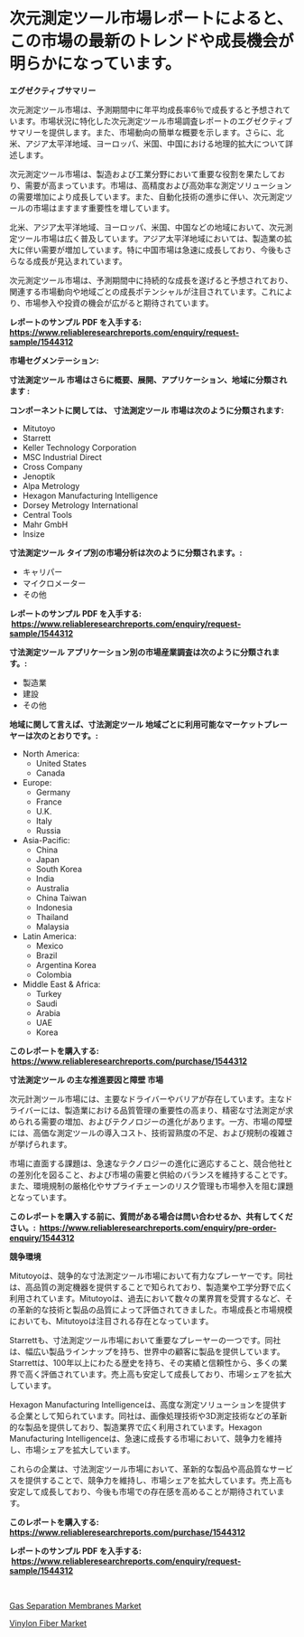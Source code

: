 <p><h1>次元測定ツール市場レポートによると、この市場の最新のトレンドや成長機会が明らかになっています。</h1></p><p><strong>エグゼクティブサマリー</strong></p>
<p><p>次元測定ツール市場は、予測期間中に年平均成長率6％で成長すると予想されています。市場状況に特化した次元測定ツール市場調査レポートのエグゼクティブサマリーを提供します。また、市場動向の簡単な概要を示します。さらに、北米、アジア太平洋地域、ヨーロッパ、米国、中国における地理的拡大について詳述します。</p><p>次元測定ツール市場は、製造および工業分野において重要な役割を果たしており、需要が高まっています。市場は、高精度および高効率な測定ソリューションの需要増加により成長しています。また、自動化技術の進歩に伴い、次元測定ツールの市場はますます重要性を増しています。</p><p>北米、アジア太平洋地域、ヨーロッパ、米国、中国などの地域において、次元測定ツール市場は広く普及しています。アジア太平洋地域においては、製造業の拡大に伴い需要が増加しています。特に中国市場は急速に成長しており、今後もさらなる成長が見込まれています。</p><p>次元測定ツール市場は、予測期間中に持続的な成長を遂げると予想されており、関連する市場動向や地域ごとの成長ポテンシャルが注目されています。これにより、市場参入や投資の機会が広がると期待されています。</p></p>
<p><strong>レポートのサンプル PDF を入手する: <a href="https://www.reliableresearchreports.com/enquiry/request-sample/1544312">https://www.reliableresearchreports.com/enquiry/request-sample/1544312</a></strong></p>
<p><strong>市場セグメンテーション:</strong></p>
<p><strong> 寸法測定ツール 市場はさらに概要、展開、アプリケーション、地域に分類されます :</strong></p>
<p><strong>コンポーネントに関しては、 寸法測定ツール 市場は次のように分類されます: &nbsp;</strong></p>
<p><ul><li>Mitutoyo</li><li>Starrett</li><li>Keller Technology Corporation</li><li>MSC Industrial Direct</li><li>Cross Company</li><li>Jenoptik</li><li>Alpa Metrology</li><li>Hexagon Manufacturing Intelligence</li><li>Dorsey Metrology International</li><li>Central Tools</li><li>Mahr GmbH</li><li>Insize</li></ul></p>
<p><strong> 寸法測定ツール タイプ別の市場分析は次のように分類されます。:</strong></p>
<p><ul><li>キャリパー</li><li>マイクロメーター</li><li>その他</li></ul></p>
<p><strong>レポートのサンプル PDF を入手する: &nbsp;<a href="https://www.reliableresearchreports.com/enquiry/request-sample/1544312">https://www.reliableresearchreports.com/enquiry/request-sample/1544312</a></strong></p>
<p><strong> 寸法測定ツール アプリケーション別の市場産業調査は次のように分類されます。:</strong></p>
<p><ul><li>製造業</li><li>建設</li><li>その他</li></ul></p>
<p><strong>地域に関して言えば、寸法測定ツール 地域ごとに利用可能なマーケットプレーヤーは次のとおりです。:</strong></p>
<p><ul>
    <li>
        North America:
        <ul>
            <li>United States</li>
            <li>Canada</li>
        </ul>
    </li>
    <li>
        Europe:
        <ul>
            <li>Germany</li>
            <li>France</li>
            <li>U.K.</li>
            <li>Italy</li>
            <li>Russia</li>
        </ul>
    </li>
    <li>
        Asia-Pacific:
        <ul>
            <li>China</li>
            <li>Japan</li>
            <li>South Korea</li>
            <li>India</li>
            <li>Australia</li>
            <li>China Taiwan</li>
            <li>Indonesia</li>
            <li>Thailand</li>
            <li>Malaysia</li>
        </ul>
    </li>
    <li>
        Latin America:
        <ul>
            <li>Mexico</li>
            <li>Brazil</li>
            <li>Argentina Korea</li>
            <li>Colombia</li>
        </ul>
    </li>
    <li>
        Middle East & Africa:
        <ul>
            <li>Turkey</li>
            <li>Saudi</li>
            <li>Arabia</li>
            <li>UAE</li>
            <li>Korea</li>
        </ul>
    </li>
    </ul></p>
<p><strong>このレポートを購入する: &nbsp;<a href="https://www.reliableresearchreports.com/purchase/1544312">https://www.reliableresearchreports.com/purchase/1544312</a></strong></p>
<p><strong>寸法測定ツール の主な推進要因と障壁 市場</strong></p>
<p><p>次元計測ツール市場には、主要なドライバーやバリアが存在しています。主なドライバーには、製造業における品質管理の重要性の高まり、精密な寸法測定が求められる需要の増加、およびテクノロジーの進化があります。一方、市場の障壁には、高価な測定ツールの導入コスト、技術習熟度の不足、および規制の複雑さが挙げられます。</p><p>市場に直面する課題は、急速なテクノロジーの進化に適応すること、競合他社との差別化を図ること、および市場の需要と供給のバランスを維持することです。また、環境規制の厳格化やサプライチェーンのリスク管理も市場参入を阻む課題となっています。</p></p>
<p><strong>このレポートを購入する前に、質問がある場合は問い合わせるか、共有してください。:&nbsp; <a href="https://www.reliableresearchreports.com/enquiry/pre-order-enquiry/1544312">https://www.reliableresearchreports.com/enquiry/pre-order-enquiry/1544312</a></strong></p>
<p><strong>競争環境</strong></p>
<p><p>Mitutoyoは、競争的な寸法測定ツール市場において有力なプレーヤーです。同社は、高品質の測定機器を提供することで知られており、製造業や工学分野で広く利用されています。Mitutoyoは、過去において数々の業界賞を受賞するなど、その革新的な技術と製品の品質によって評価されてきました。市場成長と市場規模においても、Mitutoyoは注目される存在となっています。</p><p>Starrettも、寸法測定ツール市場において重要なプレーヤーの一つです。同社は、幅広い製品ラインナップを持ち、世界中の顧客に製品を提供しています。Starrettは、100年以上にわたる歴史を持ち、その実績と信頼性から、多くの業界で高く評価されています。売上高も安定して成長しており、市場シェアを拡大しています。</p><p>Hexagon Manufacturing Intelligenceは、高度な測定ソリューションを提供する企業として知られています。同社は、画像処理技術や3D測定技術などの革新的な製品を提供しており、製造業界で広く利用されています。Hexagon Manufacturing Intelligenceは、急速に成長する市場において、競争力を維持し、市場シェアを拡大しています。</p><p>これらの企業は、寸法測定ツール市場において、革新的な製品や高品質なサービスを提供することで、競争力を維持し、市場シェアを拡大しています。売上高も安定して成長しており、今後も市場での存在感を高めることが期待されています。</p></p>
<p><strong>このレポートを購入する: &nbsp; <a href="https://www.reliableresearchreports.com/purchase/1544312">https://www.reliableresearchreports.com/purchase/1544312</a></strong></p>
<p><strong>レポートのサンプル PDF を入手する: &nbsp;<a href="https://www.reliableresearchreports.com/enquiry/request-sample/1544312">https://www.reliableresearchreports.com/enquiry/request-sample/1544312</a></strong><strong></strong></p>
<p>&nbsp;</p>
<p><p><a href="https://cautious-neon-760.notion.site/Gas-Separation-Membranes-Market-Research-Report-Forecasted-for-Period-from-2024-2031-by-Market-Ty-eca266aac8a646ea9e95c62a2ac233e9">Gas Separation Membranes Market</a></p><p><a href="https://frill-swim-3cd.notion.site/Vinylon-Fiber-Market-Size-Focuses-on-Market-Dynamics-In-Depth-Analysis-and-Future-Projections-of-it-18910472b15549a49fcca54dfea314ac">Vinylon Fiber Market</a></p></p>
